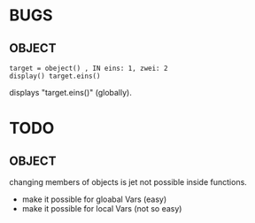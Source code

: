 # BUGS

## OBJECT

    target = obeject() , IN eins: 1, zwei: 2
    display() target.eins()

displays "target.eins()" (globally).

# TODO

## OBJECT

changing members of objects is jet not possible inside functions.
- make it possible for gloabal Vars (easy)
- make it possible for local Vars (not so easy)

